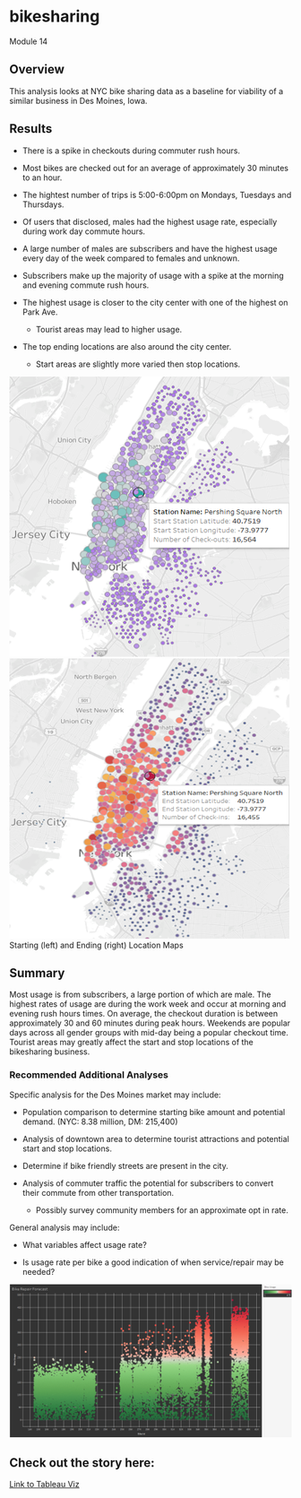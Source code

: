 # bikesharing
Module 14

## Overview

This analysis looks at NYC bike sharing data as a baseline for viability of a similar business in Des Moines, Iowa.  

## Results

- There is a spike in checkouts during commuter rush hours.

- Most bikes are checked out for an average of approximately 30 minutes to an hour.

- The hightest number of trips is 5:00-6:00pm on Mondays, Tuesdays and Thursdays.

- Of users that disclosed, males had the highest usage rate, especially during work day commute hours.

- A large number of males are subscribers and have the highest usage every day of the week compared to females and unknown.

- Subscribers make up the majority of usage with a spike at the morning and evening commute rush hours.

- The highest usage is closer to the city center with one of the highest on Park Ave.

   - Tourist areas may lead to higher usage. 
   
- The top ending locations are also around the city center.  

  - Start areas are slightly more varied then stop locations.
 
 <img src="Challenge/Images/starting_locations.png" width = 500 height = 500>    <img src="Challenge/Images/ending_locations.png" width = 500 height = 500>   
 Starting (left) and Ending (right) Location Maps
 ## Summary
 
Most usage is from subscribers, a large portion of which are male. The highest rates of usage are during the work week and occur at morning and evening rush hours times.  On average, the checkout duration is between approximately 30 and 60 minutes during peak hours. Weekends are popular days across all gender groups with mid-day being a popular checkout time. Tourist areas may greatly affect the start and stop locations of the bikesharing business. 

### Recommended Additional Analyses

Specific analysis for the Des Moines market may include:
  
  - Population comparison to determine starting bike amount and potential demand. (NYC: 8.38 million, DM: 215,400)
  
  - Analysis of downtown area to determine tourist attractions and potential start and stop locations.
  
  - Determine if bike friendly streets are present in the city.
  
  - Analysis of commuter traffic the potential for subscribers to convert their commute from other transportation.
  
    - Possibly survey community members for an approximate opt in rate.

General analysis may include:

  - What variables affect usage rate?
  
  - Is usage rate per bike a good indication of when service/repair may be needed?
  
  <img src="Challenge/Images/bike_repair.png" width = 650>

## Check out the story here:
[Link to Tableau Viz](https://public.tableau.com/app/profile/hlea6947/viz/NYC_Citibike_Challenge_16603576932670/NYCCitiBike?publish=yes)
